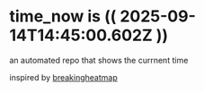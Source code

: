 # time_now is (( 2025-09-14T14:45:00.602Z ))

an automated repo that shows the currnent time

inspired by [breakingheatmap](https://github.com/breakingheatmap/breakingheatmap)
